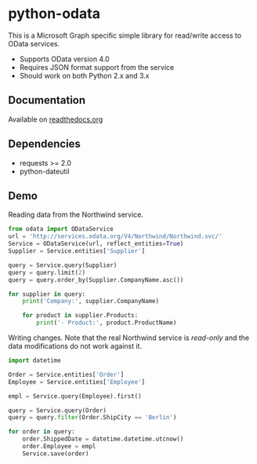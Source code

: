 # python-odata

This is a Microsoft Graph specific simple library for read/write access to OData services.

- Supports OData version 4.0
- Requires JSON format support from the service
- Should work on both Python 2.x and 3.x

## Documentation

Available on [readthedocs.org](http://tuomur-python-odata.readthedocs.org/en/latest/)

## Dependencies

- requests >= 2.0
- python-dateutil

## Demo

Reading data from the Northwind service.

```python
from odata import ODataService
url = 'http://services.odata.org/V4/Northwind/Northwind.svc/'
Service = ODataService(url, reflect_entities=True)
Supplier = Service.entities['Supplier']

query = Service.query(Supplier)
query = query.limit(2)
query = query.order_by(Supplier.CompanyName.asc())

for supplier in query:
    print('Company:', supplier.CompanyName)

    for product in supplier.Products:
        print('- Product:', product.ProductName)
```

Writing changes. Note that the real Northwind service is _read-only_
and the data modifications do not work against it.

```python
import datetime

Order = Service.entities['Order']
Employee = Service.entities['Employee']

empl = Service.query(Employee).first()

query = Service.query(Order)
query = query.filter(Order.ShipCity == 'Berlin')

for order in query:
    order.ShippedDate = datetime.datetime.utcnow() 
    order.Employee = empl
    Service.save(order)
```
